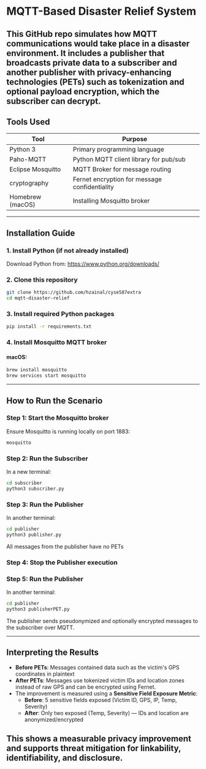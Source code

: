 
# MQTT-Based Disaster Relief System

This GitHub repo simulates how MQTT communications would take place in a disaster environment. It includes a publisher that broadcasts private data to a subscriber and another publisher with privacy-enhancing technologies (PETs) such as tokenization and optional payload encryption, which the subscriber can decrypt.
---

## Tools Used

| Tool              | Purpose                                      |
|------------------|----------------------------------------------|
| Python 3         | Primary programming language                 |
| Paho-MQTT        | Python MQTT client library for pub/sub       |
| Eclipse Mosquitto| MQTT Broker for message routing              |
| cryptography     | Fernet encryption for message confidentiality|
| Homebrew (macOS) | Installing Mosquitto broker                  |

---

## Installation Guide

### 1. Install Python (if not already installed)
Download Python from: https://www.python.org/downloads/

### 2. Clone this repository
```bash
git clone https://github.com/hzainal/cyse587extra
cd mqtt-disaster-relief
```

### 3. Install required Python packages
```bash
pip install -r requirements.txt
```


### 4. Install Mosquitto MQTT broker

#### macOS:
```bash
brew install mosquitto
brew services start mosquitto
```


---

## How to Run the Scenario

### Step 1: Start the Mosquitto broker
Ensure Mosquitto is running locally on port 1883:
```bash
mosquitto
```

### Step 2: Run the Subscriber
In a new terminal:
```bash
cd subscriber
python3 subscriber.py
```

### Step 3: Run the Publisher
In another terminal:
```bash
cd publisher
python3 publisher.py
```

All messages from the publisher have no PETs

### Step 4: Stop the Publisher execution

### Step 5: Run the Publisher
In another terminal:
```bash
cd publisher
python3 publisherPET.py
```

The publisher sends pseudonymized and optionally encrypted messages to the subscriber over MQTT.

---

## Interpreting the Results

- **Before PETs**: Messages contained data such as the victim's GPS coordinates in plaintext
- **After PETs**: Messages use tokenized victim IDs and location zones instead of raw GPS and can be encrypted using Fernet.
- The improvement is measured using a **Sensitive Field Exposure Metric**:
  - **Before**: 5 sensitive fields exposed (Victim ID, GPS, IP, Temp, Severity)
  - **After**: Only two exposed (Temp, Severity) — IDs and location are anonymized/encrypted

This shows a measurable privacy improvement and supports threat mitigation for linkability, identifiability, and disclosure.
---



